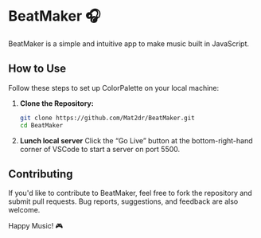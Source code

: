 # BeatMaker 🎧

BeatMaker is a simple and intuitive app to make music built in JavaScript.

## How to Use

Follow these steps to set up ColorPalette on your local machine:
1. **Clone the Repository:**
   ```bash
   git clone https://github.com/Mat2dr/BeatMaker.git
   cd BeatMaker

2. **Lunch local server**
   Click the “Go Live” button at the bottom-right-hand corner of VSCode to start a server on port 5500.

## Contributing

If you'd like to contribute to BeatMaker, feel free to fork the repository and submit pull requests. Bug reports, suggestions, and feedback are also welcome.

Happy Music! :video_game:

